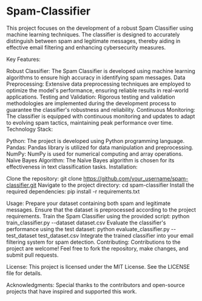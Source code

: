 # Spam-Classifier
This project focuses on the development of a robust Spam Classifier using machine learning techniques. The classifier is designed to accurately distinguish between spam and legitimate messages, thereby aiding in effective email filtering and enhancing cybersecurity measures.

Key Features:

Robust Classifier: The Spam Classifier is developed using machine learning algorithms to ensure high accuracy in identifying spam messages.
Data Preprocessing: Extensive data preprocessing techniques are employed to optimize the model's performance, ensuring reliable results in real-world applications.
Testing and Validation: Rigorous testing and validation methodologies are implemented during the development process to guarantee the classifier's robustness and reliability.
Continuous Monitoring: The classifier is equipped with continuous monitoring and updates to adapt to evolving spam tactics, maintaining peak performance over time.
Technology Stack:

Python: The project is developed using Python programming language.
Pandas: Pandas library is utilized for data manipulation and preprocessing.
NumPy: NumPy is used for numerical computing and array operations.
Naïve Bayes Algorithm: The Naïve Bayes algorithm is chosen for its effectiveness in text classification tasks.
Installation:

Clone the repository:
git clone https://github.com/your_username/spam-classifier.git
Navigate to the project directory:
cd spam-classifier
Install the required dependencies:
pip install -r requirements.txt

Usage:
Prepare your dataset containing both spam and legitimate messages.
Ensure that the dataset is preprocessed according to the project requirements.
Train the Spam Classifier using the provided script:
python train_classifier.py --dataset dataset.csv
Evaluate the classifier's performance using the test dataset:
python evaluate_classifier.py --test_dataset test_dataset.csv
Integrate the trained classifier into your email filtering system for spam detection.
Contributing:
Contributions to the project are welcome! Feel free to fork the repository, make changes, and submit pull requests.

License:
This project is licensed under the MIT License. See the LICENSE file for details.

Acknowledgments:
Special thanks to the contributors and open-source projects that have inspired and supported this work.







